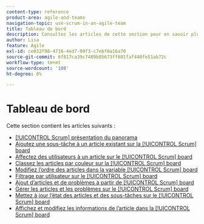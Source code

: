 ```yaml
---
content-type: reference
product-area: agile-and-teams
navigation-topic: use-scrum-in-an-agile-team
title: Tableau de bord
description: Consultez les articles de cette section pour en savoir plus sur l’utilisation du panneau Scrum dans Workfront.
author: Lisa
feature: Agile
exl-id: ce032f98-4716-4ed7-99f3-c7ebf0a16a70
source-git-commit: 6f817ca39c7489b85673ff601faf440fe51ab72c
workflow-type: tm+mt
source-wordcount: '108'
ht-degree: 0%

---
```


# Tableau de bord

Cette section contient les articles suivants :

* [[!UICONTROL Scrum] présentation du panorama](../../../agile/use-scrum-in-an-agile-team/scrum-board/scrum-board-overview.md)
* [Ajoutez une sous-tâche à un article existant sur la [!UICONTROL Scrum] board](../../../agile/use-scrum-in-an-agile-team/scrum-board/add-a-subtask-to-an-existing-story-scrum.md)
* [Affectez des utilisateurs à un article sur le [!UICONTROL Scrum] board](../../../agile/use-scrum-in-an-agile-team/scrum-board/assign-users-to-a-story-scrum.md)
* [Classez les articles par couleur sur la [!UICONTROL Scrum] board](../../../agile/use-scrum-in-an-agile-team/scrum-board/categorize-stories-by-color.md)
* [Modifiez l’ordre des articles dans la variable [!UICONTROL Scrum] board](../../../agile/use-scrum-in-an-agile-team/scrum-board/change-order-of-stories.md)
* [Filtrage par utilisateur sur le [!UICONTROL Scrum] board](../../../agile/use-scrum-in-an-agile-team/scrum-board/filter-by-user-scrum-board.md)
* [Ajout d’articles et de problèmes à partir de [!UICONTROL Scrum] board](../../../agile/use-scrum-in-an-agile-team/scrum-board/add-story-from-scrum-board.md)
* [Gérer les articles et les problèmes sur le [!UICONTROL Scrum] board](../../../agile/use-scrum-in-an-agile-team/scrum-board/manage-scrum-board.md)
* [Mettez à jour l’état des articles et des sous-tâches sur le [!UICONTROL Scrum] board](../../../agile/use-scrum-in-an-agile-team/scrum-board/update-status-of-stories-and-subtasks.md)
* [Affichez et modifiez les informations de l’article dans la [!UICONTROL Scrum] board](../../../agile/use-scrum-in-an-agile-team/scrum-board/view-and-edit-story-info.md)
